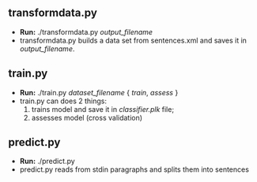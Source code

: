 ## transformdata.py

* **Run:** ./transformdata.py _output_filename_ 
* transformdata.py builds a data set from sentences.xml and saves it in _output_filename_.

## train.py 

* **Run:** ./train.py _dataset_filename_ { _train_, _assess_ }
* train.py can does 2 things: 
    1. trains model and save it in _classifier.plk_ file;
    2. assesses model (cross validation)
    
## predict.py

* **Run:** ./predict.py 
* predict.py reads from stdin paragraphs and splits them into sentences
